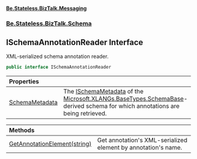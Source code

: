 #### [Be.Stateless.BizTalk.Messaging](README.md 'README')
### [Be.Stateless.BizTalk.Schema](Be.Stateless.BizTalk.Schema.md 'Be.Stateless.BizTalk.Schema')

## ISchemaAnnotationReader Interface

XML-serialized schema annotation reader.

```csharp
public interface ISchemaAnnotationReader
```

| Properties | |
| :--- | :--- |
| [SchemaMetadata](ISchemaAnnotationReader.SchemaMetadata.md 'Be.Stateless.BizTalk.Schema.ISchemaAnnotationReader.SchemaMetadata') | The [ISchemaMetadata](ISchemaMetadata.md 'Be.Stateless.BizTalk.Schema.ISchemaMetadata') of the [Microsoft.XLANGs.BaseTypes.SchemaBase](https://docs.microsoft.com/en-us/dotnet/api/Microsoft.XLANGs.BaseTypes.SchemaBase 'Microsoft.XLANGs.BaseTypes.SchemaBase')-derived schema for which annotations are being retrieved. |

| Methods | |
| :--- | :--- |
| [GetAnnotationElement(string)](ISchemaAnnotationReader.GetAnnotationElement(string).md 'Be.Stateless.BizTalk.Schema.ISchemaAnnotationReader.GetAnnotationElement(string)') | Get annotation's XML-serialized element by annotation's name. |
